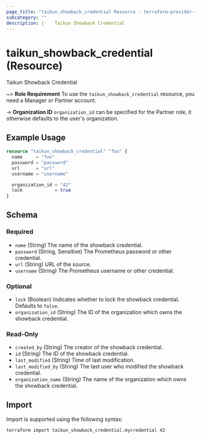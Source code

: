 ```yaml
---
page_title: "taikun_showback_credential Resource - terraform-provider-taikun"
subcategory: ""
description: |-   Taikun Showback Credential
---
```


# taikun_showback_credential (Resource)

Taikun Showback Credential

~> **Role Requirement** To use the `taikun_showback_credential` resource, you need a Manager or Partner account.

-> **Organization ID** `organization_id` can be specified for the Partner role, it otherwise defaults to the user's organization.

## Example Usage

```terraform
resource "taikun_showback_credential" "foo" {
  name     = "foo"
  password = "password"
  url      = "url"
  username = "username"

  organization_id = "42"
  lock            = true
}
```

<!-- schema generated by tfplugindocs -->
## Schema

### Required

- `name` (String) The name of the showback credential.
- `password` (String, Sensitive) The Prometheus password or other credential.
- `url` (String) URL of the source.
- `username` (String) The Prometheus username or other credential.

### Optional

- `lock` (Boolean) Indicates whether to lock the showback credential. Defaults to `false`.
- `organization_id` (String) The ID of the organization which owns the showback credential.

### Read-Only

- `created_by` (String) The creator of the showback credential.
- `id` (String) The ID of the showback credential.
- `last_modified` (String) Time of last modification.
- `last_modified_by` (String) The last user who modified the showback credential.
- `organization_name` (String) The name of the organization which owns the showback credential.

## Import

Import is supported using the following syntax:

```shell
terraform import taikun_showback_credential.mycredential 42
```
